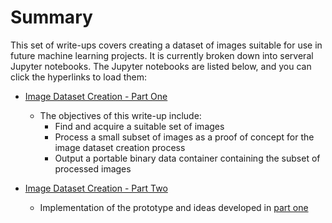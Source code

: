 # Summary

This set of write-ups covers creating a dataset of images suitable for use in future machine learning projects.  It is currently broken down into serveral Jupyter notebooks.  The Jupyter notebooks are listed below, and you can click the hyperlinks to load them:

* [Image Dataset Creation - Part One](https://nbviewer.jupyter.org/github/nrasch/Portfolio/blob/master/Machine-Learning/Python/P02-Image-Dataset-Creation-Feb-2018/ImageDatasetCreation-PartOne.ipynb)
  
  * The objectives of this write-up include:
    * Find and acquire a suitable set of images
    * Process a small subset of images as a proof of concept for the image dataset creation process
    * Output a portable binary data container containing the subset of processed images

* [Image Dataset Creation - Part Two](https://nbviewer.jupyter.org/github/nrasch/Portfolio/blob/master/Machine-Learning/Python/P02-Image-Dataset-Creation-Feb-2018/ImageDatasetCreation-PartTwo.ipynb)

	* Implementation of the prototype and ideas developed in [part one](https://nbviewer.jupyter.org/github/nrasch/Portfolio/blob/master/Machine-Learning/Python/P02-Image-Dataset-Creation-Feb-2018/ImageDatasetCreation-PartOne.ipynb)

